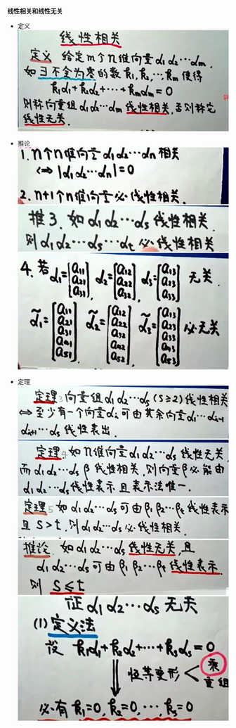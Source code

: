 **线性相关和线性无关**
- 定义
![](../picture/线性相关关.png)

- 推论  
![](../picture/线性相关推论1.png)
![](../picture/线性相关推论2.png)
![](../picture/线性相关推论3.png)
- 定理
![](../picture/线性相关推论44.png)
![](../picture/线性相关推论4.png)
![](../picture/线性相关推论5.png)
![](../picture/线性相关推论6.png)
![](../picture/线性无关证明.png)

